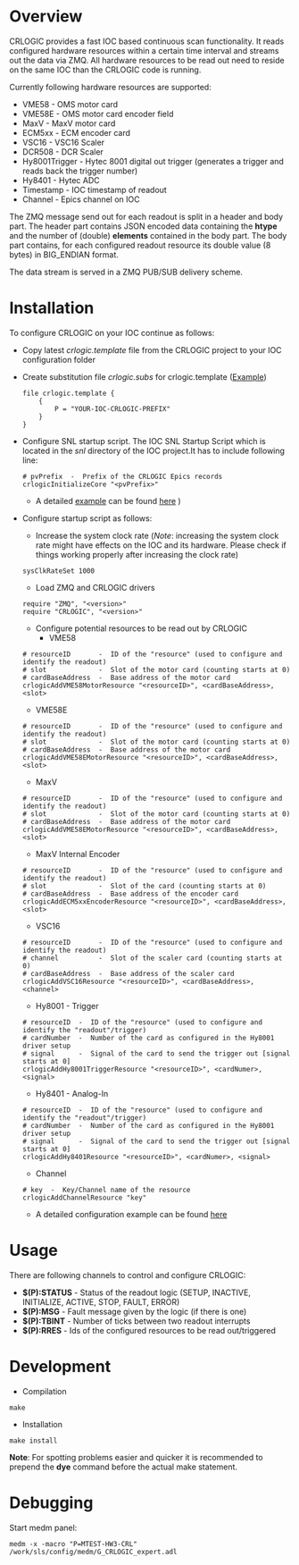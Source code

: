 # Overview
CRLOGIC provides a fast IOC based continuous scan functionality. It reads configured hardware resources within a certain
time interval and streams out the data via ZMQ. All hardware resources to be read out need to reside on the same IOC than the CRLOGIC code is running.


Currently following hardware resources are supported:

  * VME58 - OMS motor card
  * VME58E - OMS motor card encoder field
  * MaxV - MaxV motor card
  * ECM5xx - ECM encoder card
  * VSC16 - VSC16 Scaler
  * DCR508 - DCR Scaler
  * Hy8001Trigger - Hytec 8001 digital out trigger (generates a trigger and reads back the trigger number)
  * Hy8401 - Hytec ADC
  * Timestamp - IOC timestamp of readout
  * Channel - Epics channel on IOC 

The ZMQ message send out for each readout is split in a header and body part. The header part contains JSON encoded data containing the __htype__ and the number of (double) __elements__
contained in the body part. The body part contains, for each configured readout resource its double value (8 bytes) in BIG_ENDIAN format.

The data stream is served in a ZMQ PUB/SUB delivery scheme.


# Installation
To configure CRLOGIC on your IOC continue as follows:

  * Copy latest _crlogic.template_ file from the CRLOGIC project to your IOC configuration folder
  * Create substitution file _crlogic.subs_ for crlogic.template ([Example](doc/EXAMPLE_crlogic.subs))
 
	```
	file crlogic.template {
		{
			P = "YOUR-IOC-CRLOGIC-PREFIX"
		} 
	} 
	```

  * Configure SNL startup script. The IOC SNL Startup Script which is located in the *snl* directory of the IOC project.It has to include following line:

	```
	# pvPrefix  -  Prefix of the CRLOGIC Epics records
	crlogicInitializeCore "<pvPrefix>"
	```
  
    * A detailed [example](doc/EXAMPLE_snl_startup.script) can be found [here](doc/EXAMPLE_snl_startup.script) )

  * Configure startup script as follows:
    * Increase the system clock rate (*Note*: increasing the system clock rate might have effects on the IOC and its hardware. Please check if things working properly after increasing the clock rate)
    
	```
	sysClkRateSet 1000
	```
    
    * Load ZMQ and CRLOGIC drivers
    
	```
	require "ZMQ", "<version>"
	require "CRLOGIC", "<version>"
	```
    
    * Configure potential resources to be read out by CRLOGIC
      * VME58
      
	```
	# resourceID       -  ID of the "resource" (used to configure and identify the readout)
	# slot             -  Slot of the motor card (counting starts at 0)
	# cardBaseAddress  -  Base address of the motor card
	crlogicAddVME58MotorResource "<resourceID>", <cardBaseAddress>, <slot>
	```
      
      * VME58E
      
	```
	# resourceID       -  ID of the "resource" (used to configure and identify the readout)
	# slot             -  Slot of the motor card (counting starts at 0)
	# cardBaseAddress  -  Base address of the motor card
	crlogicAddVME58EMotorResource "<resourceID>", <cardBaseAddress>, <slot>
	```
      
      * MaxV
      
	```
	# resourceID       -  ID of the "resource" (used to configure and identify the readout)
	# slot             -  Slot of the motor card (counting starts at 0)
	# cardBaseAddress  -  Base address of the motor card
	crlogicAddVME58EMotorResource "<resourceID>", <cardBaseAddress>, <slot>
	```
      * MaxV Internal Encoder
      
	```
	# resourceID       -  ID of the "resource" (used to configure and identify the readout)
	# slot             -  Slot of the card (counting starts at 0)
	# cardBaseAddress  -  Base address of the encoder card
	crlogicAddECM5xxEncoderResource "<resourceID>", <cardBaseAddress>, <slot>
	```

      * VSC16
      
	```
	# resourceID       -  ID of the "resource" (used to configure and identify the readout)
	# channel          -  Slot of the scaler card (counting starts at 0)
	# cardBaseAddress  -  Base address of the scaler card
	crlogicAddVSC16Resource "<resourceID>", <cardBaseAddress>, <channel>
	```

      * Hy8001 - Trigger
      
	```
	# resourceID  -  ID of the "resource" (used to configure and identify the "readout"/trigger)
	# cardNumber  -  Number of the card as configured in the Hy8001 driver setup
	# signal      -  Signal of the card to send the trigger out [signal starts at 0]
	crlogicAddHy8001TriggerResource "<resourceID>", <cardNumer>, <signal>
	```

      * Hy8401 - Analog-In
      
	```
	# resourceID  -  ID of the "resource" (used to configure and identify the "readout"/trigger)
	# cardNumber  -  Number of the card as configured in the Hy8001 driver setup
	# signal      -  Signal of the card to send the trigger out [signal starts at 0]
	crlogicAddHy8401Resource "<resourceID>", <cardNumer>, <signal>
	```
      
      * Channel
      
	```
	# key  -  Key/Channel name of the resource
	crlogicAddChannelResource "key"
	```

      * A detailed configuration example can be found [here](doc/EXAMPLE_startup.script)

# Usage
There are following channels to control and configure CRLOGIC:

  * __$(P):STATUS__ - Status of the readout logic (SETUP, INACTIVE, INITIALIZE, ACTIVE, STOP, FAULT, ERROR)
  * __$(P):MSG__ - Fault message given by the logic (if there is one)	 
  * __$(P):TBINT__ - Number of ticks between two readout interrupts
  * __$(P):RRES__ - Ids of the configured resources to be read out/triggered

# Development


* Compilation

```
make
```

* Installation

```
make install
```

__Note__: For spotting problems easier and quicker it is recommended to prepend the __dye__ command before the actual make statement.

# Debugging
Start medm panel:
```
medm -x -macro "P=MTEST-HW3-CRL" /work/sls/config/medm/G_CRLOGIC_expert.adl
```

